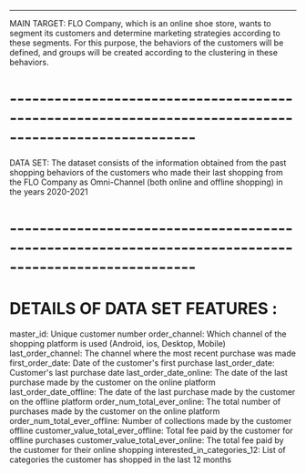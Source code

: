 -----------------------------------------------------------------------------------------------------
MAIN TARGET: FLO Company, which is an online shoe store,
wants to segment its customers and determine marketing strategies
according to these segments. For this purpose, the behaviors of the customers
will be defined, and groups will be created according to the clustering in these behaviors.

# -----------------------------------------------------------------------------------------------------
DATA SET: The dataset consists of the information obtained from the past shopping
behaviors of the customers who made their last shopping from the FLO Company as
 Omni-Channel (both online and offline shopping) in the years 2020-2021

# -----------------------------------------------------------------------------------------------------
# DETAILS OF DATA SET FEATURES :
master_id: Unique customer number
order_channel: Which channel of the shopping platform is used (Android, ios, Desktop, Mobile)
last_order_channel: The channel where the most recent purchase was made
first_order_date: Date of the customer's first purchase
last_order_date: Customer's last purchase date
last_order_date_online: The date of the last purchase made by the customer on the online platform
last_order_date_offline: The date of the last purchase made by the customer on the offline platform
order_num_total_ever_online: The total number of purchases made by the customer on the online platform
order_num_total_ever_offline: Number of collections made by the customer offline
customer_value_total_ever_offline: Total fee paid by the customer for offline purchases
customer_value_total_ever_online: The total fee paid by the customer for their online shopping
interested_in_categories_12: List of categories the customer has shopped in the last 12 months
# 


